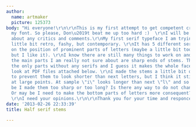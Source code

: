```yaml
---
author:
  name: artmaker
  picture: 125373
body: "Hi everyone!\r\n\r\nThis is my first attempt to get competent critique about
  my font. So please, Don\u2019t beat me up too hard :)  \r\nI will be very appreciated
  about any critics and comments.\r\nMy first serif typeface I am trying to make a
  little bit retro, fashy, but contemporary. \r\nIt has 5 different serif shapes depending
  on the position of prominent parts of letters (maybe a little bit too complicated,
  but I like it). \r\nI know there are still many things to work on and improve, but
  the main parts I am really not sure about are sharp ends of stems. The stems are
  the only parts without any serifs and I guess it makes the whole face unusual.\r\nPlease
  look at PDF files attached below. \r\nI made the stems a little bit out of the baseline
  to prevent them to look shorter than next letters, but I think it still looks wired
  at large points. At sample \"i\" looks longer than next \"l\" and so on.. . May
  be I made them too sharp or too long? Is there any way to do not change the shape?
  Or may be I need to make the bottom parts of letters more consequent? Or it is Okay?
  \r\nI need your opinions.\r\n\r\nThank you for your time and responce!\r\n\r\n[img:sites/default/files/old-images/Half_Serif_3_sm_4955.jpg]"
date: '2013-02-26 22:33:39'
title: Half serif stems

---
```

